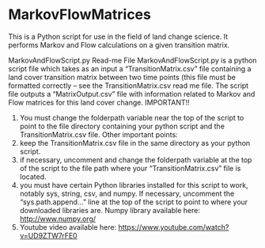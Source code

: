 MarkovFlowMatrices
==================

This is a Python script for use in the field of land change science. It performs Markov and Flow calculations on a given transition matrix.

MarkovAndFlowScript.py Read-me File
MarkovAndFlowScript.py is  a python script file which takes as an input a “TransitionMatrix.csv” file containing a land cover transition matrix between two time points (this file must be formatted correctly – see the TransitionMatrix.csv read me file.
The script file outputs a “MatrixOutput.csv” file with information related to Markov and Flow matrices for this land cover change.
IMPORTANT!!
1) You must change the folderpath variable near the top of the script to point to the file directory containing  your python script and the TransitionMatrix.csv file. 
Other important points:
1) keep the TransitionMatrix.csv file in the same directory as your python script. 
2) if necessary, uncomment and change the folderpath variable at the top of the script to the file path where your “TransitionMatrix.csv” file is located. 
3) you must have certain Python libraries installed for this script to work, notably sys, string, csv, and numpy. If necessary, uncomment the “sys.path.append…” line at the top of the script to point to where your downloaded libraries are.
Numpy library available here: http://www.numpy.org/
4) Youtube video available here: https://www.youtube.com/watch?v=UD9ZTW7rFE0

